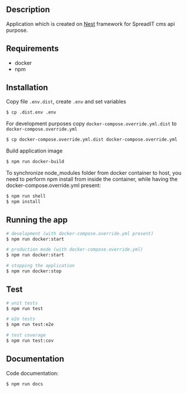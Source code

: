 ## Description

Application which is created on [Nest](https://github.com/nestjs/nest) framework for SpreadIT cms api purpose.

## Requirements

- docker
- npm

## Installation

Copy file `.env.dist`, create `.env` and set variables

```bash
$ cp .dist.env .env
```

For development purposes copy `docker-compose.override.yml.dist` to `docker-compose.override.yml`

```bash
$ cp docker-compose.override.yml.dist docker-compose.override.yml
```

Build application image

```bash
$ npm run docker-build
```

To synchronize node_modules folder from docker container to host, you need to perform npm install from inside the container, while having the docker-compose.override.yml present:

```bash
$ npm run shell
$ npm install
```

## Running the app

```bash
# development (with docker-compose.override.yml present)
$ npm run docker:start

# production mode (with docker-compose.override.yml)
$ npm run docker:start

# stopping the application
$ npm run docker:stop
```

## Test

```bash
# unit tests
$ npm run test

# e2e tests
$ npm run test:e2e

# test coverage
$ npm run test:cov
```

## Documentation

Code documentation:

```bash
$ npm run docs
```
